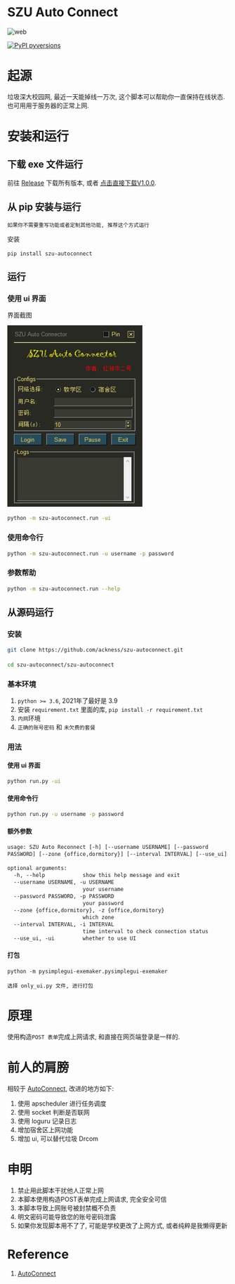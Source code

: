 # SZU Auto Connect

![web](https://img.shields.io/badge/SZU--AutoConnect-v1.0.0-green)

[![PyPI pyversions](https://img.shields.io/pypi/pyversions/szu-autoconnect)](https://pypi.python.org/pypi/szu-autoconnect/)

# 起源

垃圾深大校园网, 最近一天能掉线一万次, 这个脚本可以帮助你一直保持在线状态. 也可用用于服务器的正常上网.

# 安装和运行

## 下载 exe 文件运行

前往 [Release](https://github.com/ackness/szu-autoconnect/releases) 下载所有版本, 或者 [点击直接下载V1.0.0](https://github.com/ackness/szu-autoconnect/releases/download/v1.0.0/SZU-AutoConnect-V1.0.0.exe
).

## 从 pip 安装与运行 

`如果你不需要重写功能或者定制其他功能, 推荐这个方式运行`

安装

`pip install szu-autoconnect`

## 运行

### 使用 ui 界面

界面截图

![](_assets/ui.png)

```bash
python -m szu-autoconnect.run -ui
```

### 使用命令行

```bash
python -m szu-autoconnect.run -u username -p password
```

### 参数帮助

```bash
python -m szu-autoconnect.run --help
```

## 从源码运行

### 安装

```bash
git clone https://github.com/ackness/szu-autoconnect.git

cd szu-autoconnect/szu-autoconnect
```

### 基本环境
1. `python >= 3.6`, 2021年了最好是 3.9 
2. 安装 `requirement.txt` 里面的库, `pip install -r requirement.txt`
3. `内网`环境
4. `正确的账号密码` 和 `未欠费的套餐`

### 用法

#### 使用 ui 界面

```bash
python run.py -ui
```

#### 使用命令行

```bash
python run.py -u username -p password
```

#### 额外参数

```
usage: SZU Auto Reconnect [-h] [--username USERNAME] [--password PASSWORD] [--zone {office,dormitory}] [--interval INTERVAL] [--use_ui]

optional arguments:
  -h, --help            show this help message and exit
  --username USERNAME, -u USERNAME
                        your username
  --password PASSWORD, -p PASSWORD
                        your password
  --zone {office,dormitory}, -z {office,dormitory}
                        which zone
  --interval INTERVAL, -i INTERVAL
                        time interval to check connection status
  --use_ui, -ui         whether to use UI

```

#### 打包

```
python -m pysimplegui-exemaker.pysimplegui-exemaker

选择 only_ui.py 文件, 进行打包
```

# 原理

使用构造`POST 表单`完成上网请求, 和直接在网页端登录是一样的.


# 前人的肩膀

相较于 [AutoConnect](https://github.com/LinusWu/AutoConnect), 改进的地方如下:

1. 使用 apscheduler 进行任务调度
2. 使用 socket 判断是否联网
3. 使用 loguru 记录日志
4. 增加宿舍区上网功能
5. 增加 ui, 可以替代垃圾 Drcom


# 申明

1. 禁止用此脚本干扰他人正常上网
2. 本脚本使用构造POST表单完成上网请求, 完全安全可信
3. 本脚本导致上网账号被封禁概不负责 
4. 明文密码可能导致您的账号密码泄露
5. 如果你发现脚本用不了了, 可能是学校更改了上网方式, 或者纯粹是我懒得更新

# Reference

1. [AutoConnect](https://github.com/LinusWu/AutoConnect)
